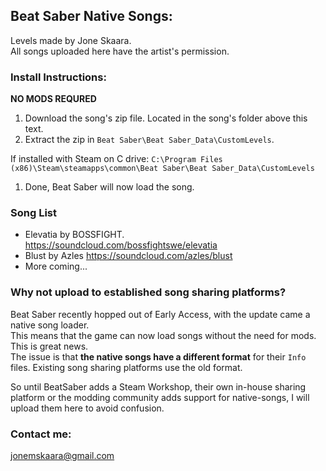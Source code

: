 ## Beat Saber Native Songs:
Levels made by Jone Skaara.  
All songs uploaded here have the artist's permission.

### Install Instructions:
**NO MODS REQURED**
1. Download the song's zip file. Located in the song's folder above this text.
1. Extract the zip in ```Beat Saber\Beat Saber_Data\CustomLevels```.

  If installed with Steam on C drive: ```C:\Program Files (x86)\Steam\steamapps\common\Beat Saber\Beat Saber_Data\CustomLevels```
1. Done, Beat Saber will now load the song.

### Song List
- Elevatia by BOSSFIGHT.  
https://soundcloud.com/bossfightswe/elevatia
- Blust by Azles
https://soundcloud.com/azles/blust
- More coming...

### Why not upload to established song sharing platforms?
Beat Saber recently hopped out of Early Access, with the update came a native song loader.  
This means that the game can now load songs without the need for mods. This is great news.  
The issue is that **the native songs have a different format** for their ```Info``` files.
Existing song sharing platforms use the old format.  

So until BeatSaber adds a Steam Workshop, their own in-house sharing platform or the modding community adds support for native-songs, I will upload them here to avoid confusion.

### Contact me:
jonemskaara@gmail.com
